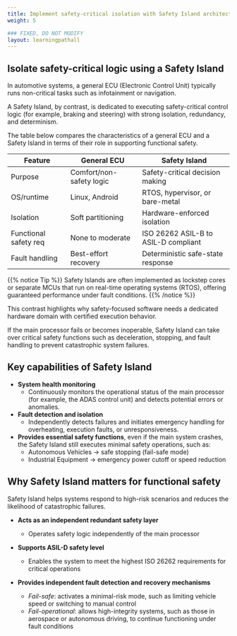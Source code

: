 ```yaml
---
title: Implement safety-critical isolation with Safety Island architecture
weight: 5

### FIXED, DO NOT MODIFY
layout: learningpathall
---
```

## Isolate safety-critical logic using a Safety Island

In automotive systems, a general ECU (Electronic Control Unit) typically runs non-critical tasks such as infotainment or navigation. 

A Safety Island, by contrast, is dedicated to executing safety-critical control logic (for example, braking and steering) with strong isolation, redundancy, and determinism.

The table below compares the characteristics of a general ECU and a Safety Island in terms of their role in supporting functional safety.

| Feature               | General ECU                | Safety Island                        |
|------------------------|----------------------------|--------------------------------------|
| Purpose               | Comfort/non-safety logic | Safety-critical decision making      |
| OS/runtime            | Linux, Android             | RTOS, hypervisor, or bare-metal      |
| Isolation             | Soft partitioning          | Hardware-enforced isolation   |
| Functional safety req | None to moderate           | ISO 26262 ASIL-B to ASIL-D compliant |
| Fault handling        | Best-effort recovery       | Deterministic safe-state response    |

{{% notice Tip %}}
Safety Islands are often implemented as lockstep cores or separate MCUs that run on real-time operating systems (RTOS), offering guaranteed performance under fault conditions.
{{% /notice %}}

This contrast highlights why safety-focused software needs a dedicated hardware domain with certified execution behavior.

If the main processor fails or becomes inoperable, Safety Island can take over critical safety functions such as deceleration, stopping, and fault handling to prevent catastrophic system failures.

## Key capabilities of Safety Island
- **System health monitoring**  
   - Continuously monitors the operational status of the main processor (for example, the ADAS control unit) and detects potential errors or anomalies.
- **Fault detection and isolation**
   -   Independently detects failures and initiates emergency handling for overheating, execution faults, or unresponsiveness.
- **Provides essential safety functions**, even if the main system crashes, the Safety Island still executes minimal safety operations, such as:
   - Autonomous Vehicles → safe stopping (fail-safe mode)
   - Industrial Equipment → emergency power cutoff or speed reduction

## Why Safety Island matters for functional safety

Safety Island helps systems respond to high-risk scenarios and reduces the likelihood of catastrophic failures.

- **Acts as an independent redundant safety layer**  
   - Operates safety logic independently of the main processor

- **Supports ASIL-D safety level**  
   - Enables the system to meet the highest ISO 26262 requirements for critical operations

- **Provides independent fault detection and recovery mechanisms**  
  - *Fail-safe*: activates a minimal-risk mode, such as limiting vehicle speed or switching to manual control 
  - *Fail-operational*: allows high-integrity systems, such as those in aerospace or autonomous driving, to continue functioning under fault conditions
